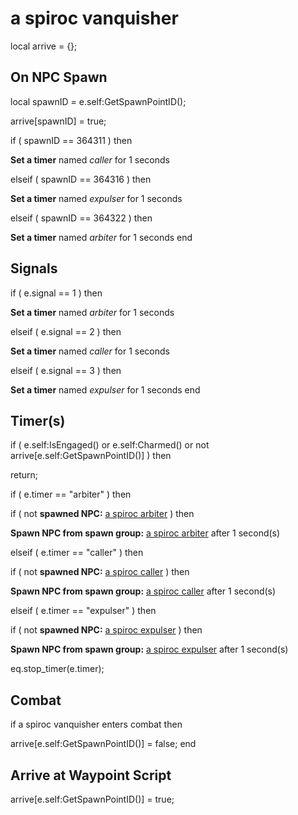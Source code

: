 # a spiroc vanquisher
local arrive = {};

## On NPC Spawn

local spawnID = e.self:GetSpawnPointID();

arrive[spawnID] = true;


if ( spawnID == 364311 ) then 


**Set a timer** named *caller* for 1 seconds




elseif ( spawnID == 364316 ) then 


**Set a timer** named *expulser* for 1 seconds



elseif ( spawnID == 364322 ) then 


**Set a timer** named *arbiter* for 1 seconds
end

## Signals


if ( e.signal == 1 ) then


**Set a timer** named *arbiter* for 1 seconds




elseif ( e.signal == 2 ) then


**Set a timer** named *caller* for 1 seconds




elseif ( e.signal == 3 ) then


**Set a timer** named *expulser* for 1 seconds
end

## Timer(s)

if ( e.self:IsEngaged() or e.self:Charmed() or not arrive[e.self:GetSpawnPointID()] ) then


return;



if ( e.timer == "arbiter" ) then


if ( not **spawned NPC:**  [a spiroc arbiter](/npc/71008) ) then 



**Spawn NPC from spawn group:** [a spiroc arbiter](/npc/364315) after 1 second(s)





elseif ( e.timer == "caller" ) then


if ( not **spawned NPC:**  [a spiroc caller](/npc/71015) ) then 



**Spawn NPC from spawn group:** [a spiroc caller](/npc/364310) after 1 second(s)




elseif ( e.timer == "expulser" ) then


if ( not **spawned NPC:**  [a spiroc expulser](/npc/71011) ) then 



**Spawn NPC from spawn group:** [a spiroc expulser](/npc/364321) after 1 second(s)




eq.stop_timer(e.timer);
## Combat

if  a spiroc vanquisher enters combat  then


arrive[e.self:GetSpawnPointID()] = false;
end

## Arrive at Waypoint Script

arrive[e.self:GetSpawnPointID()] = true;